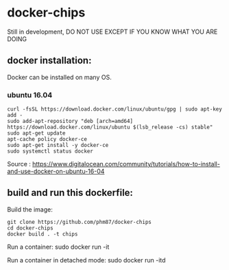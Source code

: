 # docker-chips

Still in development, DO NOT USE EXCEPT IF YOU KNOW WHAT YOU ARE DOING


## docker installation:

Docker can be installed on many OS.

### ubuntu 16.04


```shell
curl -fsSL https://download.docker.com/linux/ubuntu/gpg | sudo apt-key add -
sudo add-apt-repository "deb [arch=amd64] https://download.docker.com/linux/ubuntu $(lsb_release -cs) stable"
sudo apt-get update
apt-cache policy docker-ce
sudo apt-get install -y docker-ce
sudo systemctl status docker
```
Source : https://www.digitalocean.com/community/tutorials/how-to-install-and-use-docker-on-ubuntu-16-04

## build and run this dockerfile:
Build the image:
```shell
git clone https://github.com/phm87/docker-chips
cd docker-chips
docker build . -t chips
```
Run a container:
sudo docker run -it <imagename>

Run a container in detached mode:
sudo docker run -itd <imagename>
